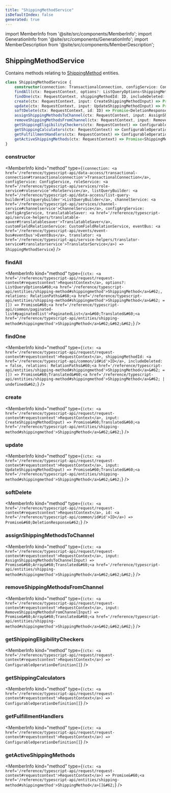 ```yaml
---
title: "ShippingMethodService"
isDefaultIndex: false
generated: true
---
```

<!-- This file was generated from the Vendure source. Do not modify. Instead, re-run the "docs:build" script -->
import MemberInfo from '@site/src/components/MemberInfo';
import GenerationInfo from '@site/src/components/GenerationInfo';
import MemberDescription from '@site/src/components/MemberDescription';


## ShippingMethodService

<GenerationInfo sourceFile="packages/core/src/service/services/shipping-method.service.ts" sourceLine="44" packageName="@vendure/core" />

Contains methods relating to <a href='/reference/typescript-api/entities/shipping-method#shippingmethod'>ShippingMethod</a> entities.

```ts title="Signature"
class ShippingMethodService {
    constructor(connection: TransactionalConnection, configService: ConfigService, roleService: RoleService, listQueryBuilder: ListQueryBuilder, channelService: ChannelService, configArgService: ConfigArgService, translatableSaver: TranslatableSaver, customFieldRelationService: CustomFieldRelationService, eventBus: EventBus, translator: TranslatorService)
    findAll(ctx: RequestContext, options?: ListQueryOptions<ShippingMethod>, relations: RelationPaths<ShippingMethod> = []) => Promise<PaginatedList<Translated<ShippingMethod>>>;
    findOne(ctx: RequestContext, shippingMethodId: ID, includeDeleted:  = false, relations: RelationPaths<ShippingMethod> = []) => Promise<Translated<ShippingMethod> | undefined>;
    create(ctx: RequestContext, input: CreateShippingMethodInput) => Promise<Translated<ShippingMethod>>;
    update(ctx: RequestContext, input: UpdateShippingMethodInput) => Promise<Translated<ShippingMethod>>;
    softDelete(ctx: RequestContext, id: ID) => Promise<DeletionResponse>;
    assignShippingMethodsToChannel(ctx: RequestContext, input: AssignShippingMethodsToChannelInput) => Promise<Array<Translated<ShippingMethod>>>;
    removeShippingMethodsFromChannel(ctx: RequestContext, input: RemoveShippingMethodsFromChannelInput) => Promise<Array<Translated<ShippingMethod>>>;
    getShippingEligibilityCheckers(ctx: RequestContext) => ConfigurableOperationDefinition[];
    getShippingCalculators(ctx: RequestContext) => ConfigurableOperationDefinition[];
    getFulfillmentHandlers(ctx: RequestContext) => ConfigurableOperationDefinition[];
    getActiveShippingMethods(ctx: RequestContext) => Promise<ShippingMethod[]>;
}
```

<div className="members-wrapper">

### constructor

<MemberInfo kind="method" type={`(connection: <a href='/reference/typescript-api/data-access/transactional-connection#transactionalconnection'>TransactionalConnection</a>, configService: ConfigService, roleService: <a href='/reference/typescript-api/services/role-service#roleservice'>RoleService</a>, listQueryBuilder: <a href='/reference/typescript-api/data-access/list-query-builder#listquerybuilder'>ListQueryBuilder</a>, channelService: <a href='/reference/typescript-api/services/channel-service#channelservice'>ChannelService</a>, configArgService: ConfigArgService, translatableSaver: <a href='/reference/typescript-api/service-helpers/translatable-saver#translatablesaver'>TranslatableSaver</a>, customFieldRelationService: CustomFieldRelationService, eventBus: <a href='/reference/typescript-api/events/event-bus#eventbus'>EventBus</a>, translator: <a href='/reference/typescript-api/service-helpers/translator-service#translatorservice'>TranslatorService</a>) => ShippingMethodService`}   />


### findAll

<MemberInfo kind="method" type={`(ctx: <a href='/reference/typescript-api/request/request-context#requestcontext'>RequestContext</a>, options?: ListQueryOptions&#60;<a href='/reference/typescript-api/entities/shipping-method#shippingmethod'>ShippingMethod</a>&#62;, relations: RelationPaths&#60;<a href='/reference/typescript-api/entities/shipping-method#shippingmethod'>ShippingMethod</a>&#62; = []) => Promise&#60;<a href='/reference/typescript-api/common/paginated-list#paginatedlist'>PaginatedList</a>&#60;Translated&#60;<a href='/reference/typescript-api/entities/shipping-method#shippingmethod'>ShippingMethod</a>&#62;&#62;&#62;`}   />


### findOne

<MemberInfo kind="method" type={`(ctx: <a href='/reference/typescript-api/request/request-context#requestcontext'>RequestContext</a>, shippingMethodId: <a href='/reference/typescript-api/common/id#id'>ID</a>, includeDeleted:  = false, relations: RelationPaths&#60;<a href='/reference/typescript-api/entities/shipping-method#shippingmethod'>ShippingMethod</a>&#62; = []) => Promise&#60;Translated&#60;<a href='/reference/typescript-api/entities/shipping-method#shippingmethod'>ShippingMethod</a>&#62; | undefined&#62;`}   />


### create

<MemberInfo kind="method" type={`(ctx: <a href='/reference/typescript-api/request/request-context#requestcontext'>RequestContext</a>, input: CreateShippingMethodInput) => Promise&#60;Translated&#60;<a href='/reference/typescript-api/entities/shipping-method#shippingmethod'>ShippingMethod</a>&#62;&#62;`}   />


### update

<MemberInfo kind="method" type={`(ctx: <a href='/reference/typescript-api/request/request-context#requestcontext'>RequestContext</a>, input: UpdateShippingMethodInput) => Promise&#60;Translated&#60;<a href='/reference/typescript-api/entities/shipping-method#shippingmethod'>ShippingMethod</a>&#62;&#62;`}   />


### softDelete

<MemberInfo kind="method" type={`(ctx: <a href='/reference/typescript-api/request/request-context#requestcontext'>RequestContext</a>, id: <a href='/reference/typescript-api/common/id#id'>ID</a>) => Promise&#60;DeletionResponse&#62;`}   />


### assignShippingMethodsToChannel

<MemberInfo kind="method" type={`(ctx: <a href='/reference/typescript-api/request/request-context#requestcontext'>RequestContext</a>, input: AssignShippingMethodsToChannelInput) => Promise&#60;Array&#60;Translated&#60;<a href='/reference/typescript-api/entities/shipping-method#shippingmethod'>ShippingMethod</a>&#62;&#62;&#62;`}   />


### removeShippingMethodsFromChannel

<MemberInfo kind="method" type={`(ctx: <a href='/reference/typescript-api/request/request-context#requestcontext'>RequestContext</a>, input: RemoveShippingMethodsFromChannelInput) => Promise&#60;Array&#60;Translated&#60;<a href='/reference/typescript-api/entities/shipping-method#shippingmethod'>ShippingMethod</a>&#62;&#62;&#62;`}   />


### getShippingEligibilityCheckers

<MemberInfo kind="method" type={`(ctx: <a href='/reference/typescript-api/request/request-context#requestcontext'>RequestContext</a>) => ConfigurableOperationDefinition[]`}   />


### getShippingCalculators

<MemberInfo kind="method" type={`(ctx: <a href='/reference/typescript-api/request/request-context#requestcontext'>RequestContext</a>) => ConfigurableOperationDefinition[]`}   />


### getFulfillmentHandlers

<MemberInfo kind="method" type={`(ctx: <a href='/reference/typescript-api/request/request-context#requestcontext'>RequestContext</a>) => ConfigurableOperationDefinition[]`}   />


### getActiveShippingMethods

<MemberInfo kind="method" type={`(ctx: <a href='/reference/typescript-api/request/request-context#requestcontext'>RequestContext</a>) => Promise&#60;<a href='/reference/typescript-api/entities/shipping-method#shippingmethod'>ShippingMethod</a>[]&#62;`}   />




</div>
